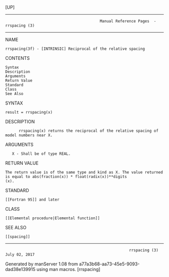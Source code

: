 [UP]

-----------------------------------------------------------------------------------------------------------------------------------
                                              Manual Reference Pages  - rrspacing (3)
-----------------------------------------------------------------------------------------------------------------------------------
                                                                 
NAME

    rrspacing(3f) - [INTRINSIC] Reciprocal of the relative spacing

CONTENTS

    Syntax
    Description
    Arguments
    Return Value
    Standard
    Class
    See Also

SYNTAX

    result = rrspacing(x)

DESCRIPTION

          rrspacing(x) returns the reciprocal of the relative spacing of model numbers near X.

ARGUMENTS

       X - Shall be of type REAL.

RETURN VALUE

    The return value is of the same type and kind as X. The value returned is equal to abs(fraction(x)) * float(radix(x))**digits
    (x).

STANDARD

    [[Fortran 95]] and later

CLASS

    [[Elemental procedure|Elemental function]]

SEE ALSO

    [[spacing]]

-----------------------------------------------------------------------------------------------------------------------------------

                                                           rrspacing (3)                                              July 02, 2017

Generated by manServer 1.08 from a77a3b68-aa73-45e5-9093-dad38e139915 using man macros.
                                                            [rrspacing]
